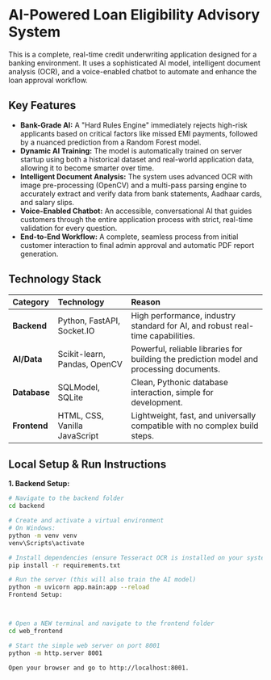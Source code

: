  
# AI-Powered Loan Eligibility Advisory System

This is a complete, real-time credit underwriting application designed for a banking environment. It uses a sophisticated AI model, intelligent document analysis (OCR), and a voice-enabled chatbot to automate and enhance the loan approval workflow.

## Key Features

* **Bank-Grade AI:** A "Hard Rules Engine" immediately rejects high-risk applicants based on critical factors like missed EMI payments, followed by a nuanced prediction from a Random Forest model.
* **Dynamic AI Training:** The model is automatically trained on server startup using both a historical dataset and real-world application data, allowing it to become smarter over time.
* **Intelligent Document Analysis:** The system uses advanced OCR with image pre-processing (OpenCV) and a multi-pass parsing engine to accurately extract and verify data from bank statements, Aadhaar cards, and salary slips.
* **Voice-Enabled Chatbot:** An accessible, conversational AI that guides customers through the entire application process with strict, real-time validation for every question.
* **End-to-End Workflow:** A complete, seamless process from initial customer interaction to final admin approval and automatic PDF report generation.

## Technology Stack

| Category      | Technology                    | Reason                                                               |
| :------------ | :---------------------------- | :------------------------------------------------------------------- |
| **Backend** | Python, FastAPI, Socket.IO    | High performance, industry standard for AI, and robust real-time capabilities. |
| **AI/Data** | Scikit-learn, Pandas, OpenCV  | Powerful, reliable libraries for building the prediction model and processing documents. |
| **Database** | SQLModel, SQLite              | Clean, Pythonic database interaction, simple for development.        |
| **Frontend** | HTML, CSS, Vanilla JavaScript | Lightweight, fast, and universally compatible with no complex build steps. |

## Local Setup & Run Instructions

**1. Backend Setup:**
```bash
# Navigate to the backend folder
cd backend

# Create and activate a virtual environment
# On Windows:
python -m venv venv
venv\Scripts\activate

# Install dependencies (ensure Tesseract OCR is installed on your system)
pip install -r requirements.txt

# Run the server (this will also train the AI model)
python -m uvicorn app.main:app --reload
Frontend Setup:



# Open a NEW terminal and navigate to the frontend folder
cd web_frontend

# Start the simple web server on port 8001
python -m http.server 8001

Open your browser and go to http://localhost:8001.